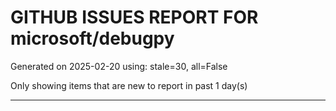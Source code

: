 
# GITHUB ISSUES REPORT FOR microsoft/debugpy


Generated on 2025-02-20 using: stale=30, all=False


Only showing items that are new to report in past 1 day(s)


---




















